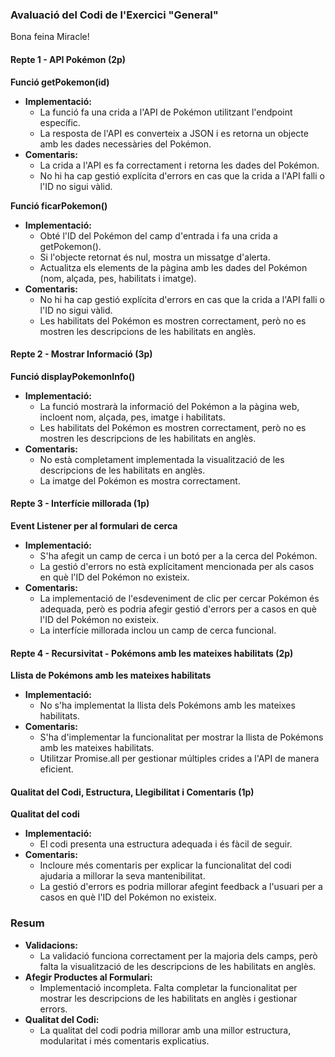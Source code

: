 ### Avaluació del Codi de l'Exercici "General"

Bona feina Miracle!

#### Repte 1 - API Pokémon (2p)

**Funció getPokemon(id)**

- **Implementació:**
  - La funció fa una crida a l'API de Pokémon utilitzant l'endpoint específic.
  - La resposta de l'API es converteix a JSON i es retorna un objecte amb les dades necessàries del Pokémon.
- **Comentaris:**
  - La crida a l'API es fa correctament i retorna les dades del Pokémon.
  - No hi ha cap gestió explícita d'errors en cas que la crida a l'API falli o l'ID no sigui vàlid.

**Funció ficarPokemon()**

- **Implementació:**
  - Obté l'ID del Pokémon del camp d'entrada i fa una crida a getPokemon().
  - Si l'objecte retornat és nul, mostra un missatge d'alerta.
  - Actualitza els elements de la pàgina amb les dades del Pokémon (nom, alçada, pes, habilitats i imatge).
- **Comentaris:**
  - No hi ha cap gestió explícita d'errors en cas que la crida a l'API falli o l'ID no sigui vàlid.
  - Les habilitats del Pokémon es mostren correctament, però no es mostren les descripcions de les habilitats en anglès.

#### Repte 2 - Mostrar Informació (3p)

**Funció displayPokemonInfo()**

- **Implementació:**
  - La funció mostrarà la informació del Pokémon a la pàgina web, incloent nom, alçada, pes, imatge i habilitats.
  - Les habilitats del Pokémon es mostren correctament, però no es mostren les descripcions de les habilitats en anglès.
- **Comentaris:**
  - No està completament implementada la visualització de les descripcions de les habilitats en anglès.
  - La imatge del Pokémon es mostra correctament.

#### Repte 3 - Interfície millorada (1p)

**Event Listener per al formulari de cerca**

- **Implementació:**
  - S'ha afegit un camp de cerca i un botó per a la cerca del Pokémon.
  - La gestió d'errors no està explícitament mencionada per als casos en què l'ID del Pokémon no existeix.
- **Comentaris:**
  - La implementació de l'esdeveniment de clic per cercar Pokémon és adequada, però es podria afegir gestió d'errors per a casos en què l'ID del Pokémon no existeix.
  - La interfície millorada inclou un camp de cerca funcional.

#### Repte 4 - Recursivitat - Pokémons amb les mateixes habilitats (2p)

**Llista de Pokémons amb les mateixes habilitats**

- **Implementació:**
  - No s'ha implementat la llista dels Pokémons amb les mateixes habilitats.
- **Comentaris:**
  - S'ha d'implementar la funcionalitat per mostrar la llista de Pokémons amb les mateixes habilitats.
  - Utilitzar Promise.all per gestionar múltiples crides a l'API de manera eficient.

#### Qualitat del Codi, Estructura, Llegibilitat i Comentaris (1p)

**Qualitat del codi**

- **Implementació:**
  - El codi presenta una estructura adequada i és fàcil de seguir.
- **Comentaris:**
  - Incloure més comentaris per explicar la funcionalitat del codi ajudaria a millorar la seva mantenibilitat.
  - La gestió d'errors es podria millorar afegint feedback a l'usuari per a casos en què l'ID del Pokémon no existeix.

### Resum

- **Validacions:**
  - La validació funciona correctament per la majoria dels camps, però falta la visualització de les descripcions de les habilitats en anglès.
- **Afegir Productes al Formulari:**
  - Implementació incompleta. Falta completar la funcionalitat per mostrar les descripcions de les habilitats en anglès i gestionar errors.
- **Qualitat del Codi:**
  - La qualitat del codi podria millorar amb una millor estructura, modularitat i més comentaris explicatius.
